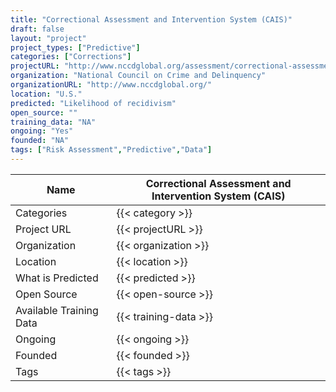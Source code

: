 ```yaml
---
title: "Correctional Assessment and Intervention System (CAIS)"
draft: false
layout: "project"
project_types: ["Predictive"]
categories: ["Corrections"]
projectURL: "http://www.nccdglobal.org/assessment/correctional-assessment-and-intervention-system-cais"
organization: "National Council on Crime and Delinquency"
organizationURL: "http://www.nccdglobal.org/"
location: "U.S."
predicted: "Likelihood of recidivism"
open_source: ""
training_data: "NA"
ongoing: "Yes"
founded: "NA"
tags: ["Risk Assessment","Predictive","Data"]
---
```



Name                    |  Correctional Assessment and Intervention System (CAIS)    
------------------------|----
Categories              | {{< category >}} 
Project URL             | {{< projectURL >}} 
Organization            | {{< organization >}} 
Location                | {{< location >}} 
What is Predicted       | {{< predicted >}} 
Open Source             | {{< open-source >}} 
Available Training Data | {{< training-data >}}
Ongoing                 | {{< ongoing >}} 
Founded                 | {{< founded >}} 
Tags                    | {{< tags >}} 
